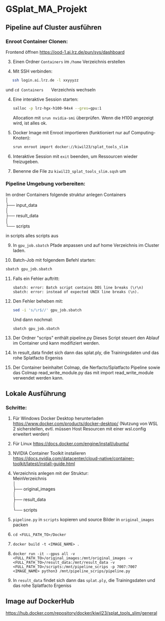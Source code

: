 # GSplat_MA_Projekt

## Pipeline auf Cluster ausführen

### Enroot Container Clonen:

Frontend öffnen https://ood-1.ai.lrz.de/pun/sys/dashboard

3. Einen Ordner `Containers` im `/home` Verzeichnis erstellen

1. Mit SSH verbinden:
```bash
   ssh login.ai.lrz.de -l xxyyyzz
   ```
und    ```cd Containers   ``` Verzeichnis wechseln

4. Eine interaktive Session starten:
   ```bash
   salloc -p lrz-hgx-h100-94x4 --gres=gpu:1
   ```  
   Allocation mit `srun nvidia-smi` überprüfen. Wenn die H100 angezeigt wird, ist alles ok.  

5. Docker Image mit Enroot importieren (funktioniert nur auf Computing-Knoten):
   ```bash
   srun enroot import docker://kiwil23/splat_tools_slim
   ```
6. Interaktive Session mit `exit` beenden, um Ressourcen wieder freizugeben.
7. Benenne die File zu `kiwil23_splat_tools_slim.sqsh` um

### Pipeline Umgebung vorbereiten:

Im ordner Containers folgende struktur anlegen
Containers  
│  
├── input_data  
│  
├── result_data  
│  
└── scripts

in scripts alles scripts aus 



9. In `gpu_job.sbatch` Pfade anpassen und auf home Verzeichnis im Cluster laden.  

10. Batch-Job mit folgendem Befehl starten:
   ```bash
   sbatch gpu_job.sbatch
   ```  

11. Falls ein Fehler auftritt:
    ```
    sbatch: error: Batch script contains DOS line breaks (\r\n)
    sbatch: error: instead of expected UNIX line breaks (\n).
    ```  

12. Den Fehler beheben mit:
    ```bash
    sed -i 's/\r$//' gpu_job.sbatch
    ```
    Und dann nochmal:
    ```bash
    sbatch gpu_job.sbatch
    ```  

13. Der Ordner "scrips" enthält pipeline.py Dieses Script steuert den Ablauf im Container und kann modifiziert werden.  
14. In result_data findet sich dann das splat.ply, die Trainingsdaten und das rohe Splatfacto Ergeniss  
15. Der Container beinhaltet Colmap, die Nerfacto/Splatfacto Pipeline sowie das Colmap read_write_module.py das mit import read_write_module verwendet werden kann.  

## Lokale Ausführung
### Schritte:
1. Für Windows Docker Desktop herunterladen https://www.docker.com/products/docker-desktop/ (Nutzung von WSL 2 sicherstellen, evtl. müssen Host Resourcen mit einer wsl.config erweitert werden)  
2. Für Linux https://docs.docker.com/engine/install/ubuntu/  
3. NVIDIA Container Toolkit instalieren https://docs.nvidia.com/datacenter/cloud-native/container-toolkit/latest/install-guide.html  
4. Verzeichnis anlegen mit der Struktur:  
MeinVerzeichnis  
│  
├── original_images  
│  
├── result_data  
│  
└── scripts  

5. `pipeline.py` in `scripts` kopieren und source Bilder in `original_images` packen
   
6. `cd <FULL_PATH_TO>/Docker`  
7. `docker build -t <IMAGE_NAME> .`  
8. `docker run -it --gpus all -v <FULL_PATH_TO>/original_images:/mnt/original_images -v <FULL_PATH_TO>/result_data:/mnt/result_data -v <FULL_PATH_TO>/scripts:/mnt/pipeline_scrips -p 7007:7007 <IMAGE_NAME> python3 /mnt/pipeline_scrips/pipeline.py  `  
9. In `result_data` findet sich dann das `splat.ply`, die Trainingsdaten und das rohe Splatfacto Ergeniss

## Image auf DockerHub
 https://hub.docker.com/repository/docker/kiwil23/splat_tools_slim/general
